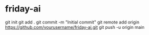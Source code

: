 # friday-ai
git init git add . git commit -m "Initial commit" git remote add origin https://github.com/yourusername/friday-ai.git git push -u origin main
